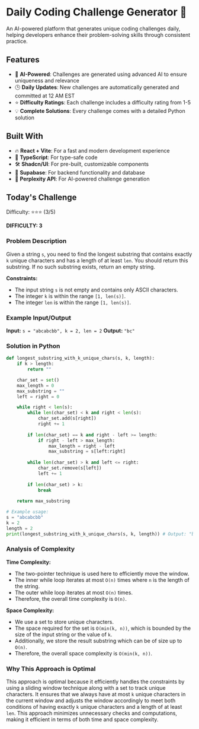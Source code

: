# Daily Coding Challenge Generator 🚀

An AI-powered platform that generates unique coding challenges daily, helping developers enhance their problem-solving skills through consistent practice.

## Features

- 🤖 **AI-Powered**: Challenges are generated using advanced AI to ensure uniqueness and relevance
- 🕒 **Daily Updates**: New challenges are automatically generated and committed at 12 AM EST
- ⭐ **Difficulty Ratings**: Each challenge includes a difficulty rating from 1-5
- 💡 **Complete Solutions**: Every challenge comes with a detailed Python solution

## Built With

- 🔥 **React + Vite**: For a fast and modern development experience
- 🔷 **TypeScript**: For type-safe code
- 🛠️ **Shadcn/UI**: For pre-built, customizable components
- 🔌 **Supabase**: For backend functionality and database
- 🤖 **Perplexity API**: For AI-powered challenge generation

## Today's Challenge

Difficulty: ⭐⭐⭐ (3/5)

**DIFFICULTY: 3**

### Problem Description

Given a string `s`, you need to find the longest substring that contains exactly `k` unique characters and has a length of at least `len`. You should return this substring. If no such substring exists, return an empty string.

**Constraints:**
- The input string `s` is not empty and contains only ASCII characters.
- The integer `k` is within the range `[1, len(s)]`.
- The integer `len` is within the range `[1, len(s)]`.

### Example Input/Output

**Input:** `s = "abcabcbb", k = 2, len = 2`
**Output:** `"bc"`

### Solution in Python

```python
def longest_substring_with_k_unique_chars(s, k, length):
    if k > length:
        return ""

    char_set = set()
    max_length = 0
    max_substring = ""
    left = right = 0

    while right < len(s):
        while len(char_set) < k and right < len(s):
            char_set.add(s[right])
            right += 1
        
        if len(char_set) == k and right - left >= length:
            if right - left > max_length:
                max_length = right - left
                max_substring = s[left:right]
        
        while len(char_set) > k and left <= right:
            char_set.remove(s[left])
            left += 1
        
        if len(char_set) > k:
            break
    
    return max_substring

# Example usage:
s = "abcabcbb"
k = 2
length = 2
print(longest_substring_with_k_unique_chars(s, k, length)) # Output: "bc"
```

### Analysis of Complexity

**Time Complexity:**
- The two-pointer technique is used here to efficiently move the window.
- The inner while loop iterates at most `O(n)` times where `n` is the length of the string.
- The outer while loop iterates at most `O(n)` times.
- Therefore, the overall time complexity is `O(n)`.

**Space Complexity:**
- We use a set to store unique characters.
- The space required for the set is `O(min(k, n))`, which is bounded by the size of the input string or the value of `k`.
- Additionally, we store the result substring which can be of size up to `O(n)`.
- Therefore, the overall space complexity is `O(min(k, n))`.

### Why This Approach is Optimal

This approach is optimal because it efficiently handles the constraints by using a sliding window technique along with a set to track unique characters. It ensures that we always have at most `k` unique characters in the current window and adjusts the window accordingly to meet both conditions of having exactly `k` unique characters and a length of at least `len`. This approach minimizes unnecessary checks and computations, making it efficient in terms of both time and space complexity.